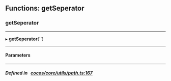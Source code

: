 ## Functions: getSeperator

### getSeperator


___
▸ **getSeperator**(``)
___


#### Parameters


___


##### Defined in &nbsp;   [cocos/core/utils/path.ts:167](https://github.com/cocos-creator/engine/blob/c7bf6b8a9/cocos/core/utils/path.ts#L167)&nbsp;

